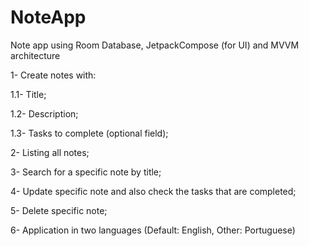 # NoteApp
Note app using Room Database, JetpackCompose (for UI) and MVVM architecture

1- Create notes with:

  1.1- Title; 
  
  1.2- Description; 
  
  1.3- Tasks to complete (optional field);
  
  
2- Listing all notes;

3- Search for a specific note by title;

4- Update specific note and also check the tasks that are completed;

5- Delete specific note;

6- Application in two languages (Default: English, Other: Portuguese)
